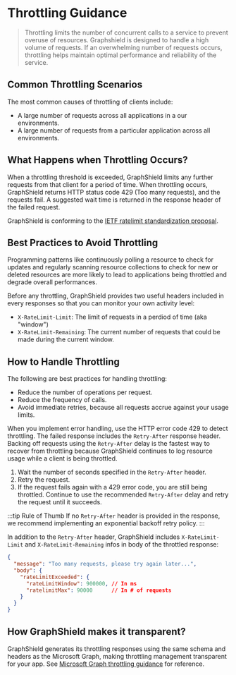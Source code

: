 # Throttling Guidance
> Throttling limits the number of concurrent calls to a service to prevent overuse of resources. Graphshield is designed to handle a high volume of requests. If an overwhelming number of requests occurs, throttling helps maintain optimal performance and reliability of the service.

## Common Throttling Scenarios
The most common causes of throttling of clients include:
- A large number of requests across all applications in a our environments.
- A large number of requests from a particular application across all environments.

## What Happens when Throttling Occurs?
When a throttling threshold is exceeded, GraphShield limits any further requests from that client for a period of time. When throttling occurs, GraphShield returns HTTP status code 429 (Too many requests), and the requests fail. A suggested wait time is returned in the response header of the failed request.  

GraphShield is conforming to the [IETF ratelimit standardization proposal](https://tools.ietf.org/id/draft-polli-ratelimit-headers-01.html).

## Best Practices to Avoid Throttling

Programming patterns like continuously polling a resource to check for updates and regularly scanning resource collections to check for new or deleted resources are more likely to lead to applications being throttled and degrade overall performances.

Before any throttling, GraphShield provides two useful headers included in every responses so that you can monitor your own activity level:
- `X-RateLimit-Limit`: The limit of requests in a perdiod of time (aka "window")
- `X-RateLimit-Remaining`: The current number of requests that could be made during the current window.

## How to Handle Throttling
The following are best practices for handling throttling:
- Reduce the number of operations per request.
- Reduce the frequency of calls.
- Avoid immediate retries, because all requests accrue against your usage limits.

When you implement error handling, use the HTTP error code 429 to detect throttling. The failed response includes the `Retry-After` response header. Backing off requests using the `Retry-After` delay is the fastest way to recover from throttling because GraphShield continues to log resource usage while a client is being throttled.

1. Wait the number of seconds specified in the `Retry-After` header.
2. Retry the request.
3. If the request fails again with a 429 error code, you are still being throttled. Continue to use the recommended `Retry-After` delay and retry the request until it succeeds.

:::tip Rule of Thumb
If no `Retry-After` header is provided in the response, we recommend implementing an exponential backoff retry policy.
:::

In addition to the `Retry-After` header, GraphShield includes `X-RateLimit-Limit` and `X-RateLimit-Remaining` infos in body of the throttled response:

```json
{
  "message": "Too many requests, please try again later...",
  "body": {
    "rateLimitExceeded": {
      "rateLimitWindow": 900000, // In ms
      "ratelimitMax": 90000      // In # of requests
    }
  }
}
```

## How GraphShield makes it transparent?
GraphShield generates its throttling responses using the same schema and headers as the Microsoft Graph, making throttling management transparent for your app. See [Microsoft Graph throttling guidance](https://docs.microsoft.com/en-us/graph/throttling) for reference.
